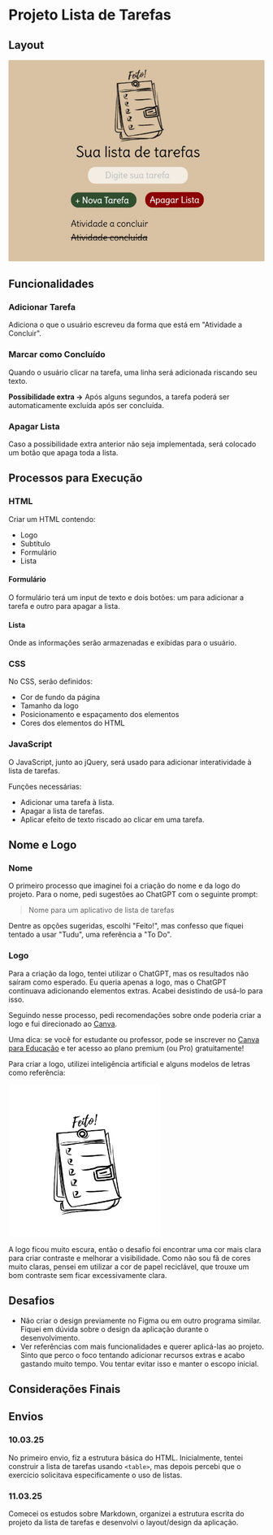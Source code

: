 # Projeto Lista de Tarefas

## Layout

![Layout](img/md/Lista%20de%20tarefas.jpg)

## Funcionalidades

### Adicionar Tarefa
Adiciona o que o usuário escreveu da forma que está em "Atividade a Concluir".

### Marcar como Concluído
Quando o usuário clicar na tarefa, uma linha será adicionada riscando seu texto.

**Possibilidade extra →** Após alguns segundos, a tarefa poderá ser automaticamente excluída após ser concluída.

### Apagar Lista
Caso a possibilidade extra anterior não seja implementada, será colocado um botão que apaga toda a lista.

## Processos para Execução

### HTML
Criar um HTML contendo:
- Logo
- Subtítulo
- Formulário
- Lista

#### Formulário
O formulário terá um input de texto e dois botões: um para adicionar a tarefa e outro para apagar a lista.

#### Lista
Onde as informações serão armazenadas e exibidas para o usuário.

### CSS
No CSS, serão definidos:
- Cor de fundo da página
- Tamanho da logo
- Posicionamento e espaçamento dos elementos
- Cores dos elementos do HTML

### JavaScript
O JavaScript, junto ao jQuery, será usado para adicionar interatividade à lista de tarefas.

Funções necessárias:
- Adicionar uma tarefa à lista.
- Apagar a lista de tarefas.
- Aplicar efeito de texto riscado ao clicar em uma tarefa.

## Nome e Logo

### Nome
O primeiro processo que imaginei foi a criação do nome e da logo do projeto. Para o nome, pedi sugestões ao ChatGPT com o seguinte prompt:

> Nome para um aplicativo de lista de tarefas  

Dentre as opções sugeridas, escolhi "Feito!", mas confesso que fiquei tentado a usar "Tudu", uma referência a "To Do".

### Logo
Para a criação da logo, tentei utilizar o ChatGPT, mas os resultados não saíram como esperado. Eu queria apenas a logo, mas o ChatGPT continuava adicionando elementos extras. Acabei desistindo de usá-lo para isso.

Seguindo nesse processo, pedi recomendações sobre onde poderia criar a logo e fui direcionado ao [Canva](https://www.canva.com/).  

Uma dica: se você for estudante ou professor, pode se inscrever no [Canva para Educação](https://www.canva.com/pt_br/educacao/) e ter acesso ao plano premium (ou Pro) gratuitamente!

Para criar a logo, utilizei inteligência artificial e alguns modelos de letras como referência:

<img src="./img/Feito!.png" style="height:300px;">

A logo ficou muito escura, então o desafio foi encontrar uma cor mais clara para criar contraste e melhorar a visibilidade. Como não sou fã de cores muito claras, pensei em utilizar a cor de papel reciclável, que trouxe um bom contraste sem ficar excessivamente clara.

## Desafios

- Não criar o design previamente no Figma ou em outro programa similar. Fiquei em dúvida sobre o design da aplicação durante o desenvolvimento.
- Ver referências com mais funcionalidades e querer aplicá-las ao projeto. Sinto que perco o foco tentando adicionar recursos extras e acabo gastando muito tempo. Vou tentar evitar isso e manter o escopo inicial.

## Considerações Finais

## Envios

### 10.03.25
No primeiro envio, fiz a estrutura básica do HTML. Inicialmente, tentei construir a lista de tarefas usando `<table>`, mas depois percebi que o exercício solicitava especificamente o uso de listas.

### 11.03.25
Comecei os estudos sobre Markdown, organizei a estrutura escrita do projeto da lista de tarefas e desenvolvi o layout/design da aplicação.
